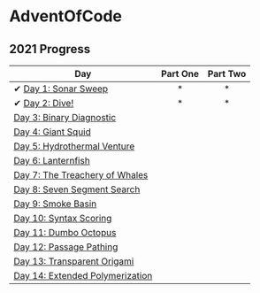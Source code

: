 # AdventOfCode

## 2021 Progress

| Day                                                                                    | Part One | Part Two |
|----------------------------------------------------------------------------------------|:--------:|:--------:|
| ✔ [Day 1: Sonar Sweep](src/com/aoc/Day01/Day01.java)                                   |   *    |   *    |
| ✔ [Day 2: Dive!](src/com/aoc/Day02/Day02.java)                                         |   *    |   *    |
|   [Day 3: Binary Diagnostic]()                                                          |        |        |
|   [Day 4: Giant Squid]()                                                                |        |        |
|   [Day 5: Hydrothermal Venture]()                                                       |        |        |
|   [Day 6: Lanternfish]()                                                                |        |        |
|   [Day 7: The Treachery of Whales]()                                                    |        |        |
|   [Day 8: Seven Segment Search]()                                                       |        |        |
|   [Day 9: Smoke Basin]()                                                                |        |        |
|   [Day 10: Syntax Scoring]()                                                            |        |        |
|   [Day 11: Dumbo Octopus]()                                                             |        |        |
|   [Day 12: Passage Pathing]()                                                           |        |        |
|   [Day 13: Transparent Origami]()                                                       |        |        |
|   [Day 14: Extended Polymerization]()                                                   |        |        |
